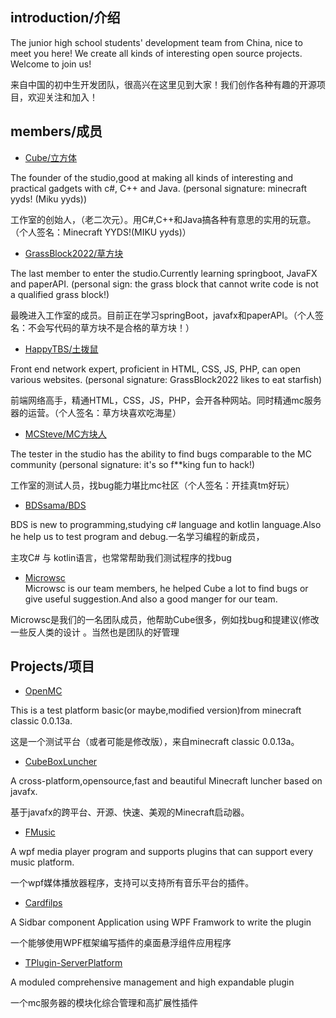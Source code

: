 ## introduction/介绍

The junior high school students' development team from China, nice to meet you here! We create all kinds of interesting open source projects. Welcome to join us!

来自中国的初中生开发团队，很高兴在这里见到大家！我们创作各种有趣的开源项目，欢迎关注和加入！

## members/成员

- [Cube/立方体](
https://github.com/orgs/SunriseTechStudio/people/hehe1005566889)

The founder of the studio,good at making all kinds of interesting and practical gadgets with c#, C++ and Java. (personal signature: minecraft yyds! (Miku yyds))

工作室的创始人，（老二次元）。用C#,C++和Java搞各种有意思的实用的玩意。（个人签名：Minecraft YYDS!(MIKU yyds)）

- [GrassBlock2022/草方块](https://github.com/orgs/SunriseTechStudio/people/Grass-block)

The last member to enter the studio.Currently learning springboot, JavaFX and paperAPI. (personal sign: the grass block that cannot write code is not a qualified grass block!)

最晚进入工作室的成员。目前正在学习springBoot，javafx和paperAPI。（个人签名：不会写代码的草方块不是合格的草方块！）

- [HappyTBS/土拨鼠](https://github.com/orgs/SunriseTechStudio/people/happytbs)

Front end network expert, proficient in HTML, CSS, JS, PHP, can open various websites. (personal signature: GrassBlock2022 likes to eat starfish)

前端网络高手，精通HTML，CSS，JS，PHP，会开各种网站。同时精通mc服务器的运营。（个人签名：草方块喜欢吃海星）

- [MCSteve/MC方块人](https://github.com/orgs/SunriseTechStudio/people/mcfangkuairen)

The tester in the studio has the ability to find bugs comparable to the MC community (personal signature: it's so f**king fun to hack!)

工作室的测试人员，找bug能力堪比mc社区（个人签名：开挂真tm好玩）  

- [BDSsama/BDS](https://github.com/orgs/SunriseTechStudio/people/BDSsama)  

BDS is new to programming,studying c# language and kotlin language.Also he help us to test program and debug.一名学习编程的新成员，

主攻C# 与 kotlin语言，也常常帮助我们测试程序的找bug
- [Microwsc](https://github.com/orgs/SunriseTechStudio/people/Microwsc)  
Microwsc is our team members, he helped Cube a lot to find bugs or give useful suggestion.And also a good manger for our team.  

Microwsc是我们的一名团队成员，他帮助Cube很多，例如找bug和提建议(修改一些反人类的设计 。当然也是团队的好管理  

## Projects/项目

- [OpenMC](https://github.com/SunriseTechStudio/Open-MC)

This is a test platform basic(or maybe,modified version)from minecraft classic 0.0.13a. 

这是一个测试平台（或者可能是修改版），来自minecraft classic 0.0.13a。

- [CubeBoxLuncher](https://github.com/SunriseTechStudio/CubeBoxLuncher)

A cross-platform,opensource,fast and beautiful Minecraft luncher based on javafx.

基于javafx的跨平台、开源、快速、美观的Minecraft启动器。

- [FMusic](https://github.com/SunriseTechStudio/FMusic)

A wpf media player program and supports plugins that can support every music platform.

一个wpf媒体播放器程序，支持可以支持所有音乐平台的插件。

- [Cardfilps](https://github.com/SunriseTechStudio/CardFlips)

A Sidbar component Application using WPF Framwork to write the plugin

一个能够使用WPF框架编写插件的桌面悬浮组件应用程序

- [TPlugin-ServerPlatform](https://github.com/SunriseTechStudio/TPlugin-ServerPlatform)

A moduled comprehensive management and high expandable plugin

一个mc服务器的模块化综合管理和高扩展性插件
